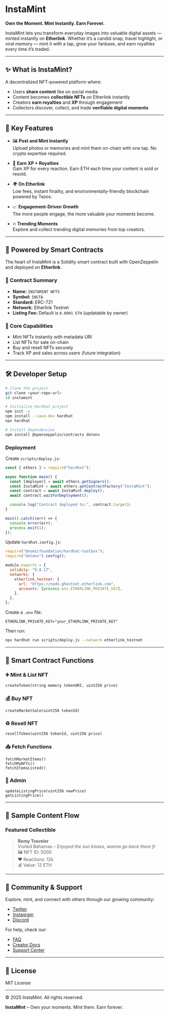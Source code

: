# InstaMint

**Own the Moment. Mint Instantly. Earn Forever.**

InstaMint lets you transform everyday images into valuable digital assets — minted instantly on **Etherlink**. Whether it’s a candid snap, travel highlight, or viral memory — mint it with a tap, grow your fanbase, and earn royalties every time it’s traded.

---

## ✨ What is InstaMint?

A decentralized NFT-powered platform where:

- Users **share content** like on social media
- Content becomes **collectible NFTs** on Etherlink instantly
- Creators **earn royalties** and **XP** through engagement
- Collectors discover, collect, and trade **verifiable digital moments**

---

## 🚀 Key Features

- 🖼️ **Post and Mint Instantly**  
  Upload photos or memories and mint them on-chain with one tap. No crypto expertise required.

- 💸 **Earn XP + Royalties**  
  Gain XP for every reaction. Earn ETH each time your content is sold or resold.

- 🌍 **On Etherlink**  
  Low fees, instant finality, and environmentally-friendly blockchain powered by Tezos.

- 📈 **Engagement-Driven Growth**  
  The more people engage, the more valuable your moments become.

- 🔥 **Trending Moments**  
  Explore and collect trending digital memories from top creators.

---

## 🧱 Powered by Smart Contracts

The heart of InstaMint is a Solidity smart contract built with OpenZeppelin and deployed on **Etherlink**.

### 📄 Contract Summary

- **Name:** `INSTAMINT NFTS`
- **Symbol:** `INSTA`
- **Standard:** ERC-721
- **Network:** Etherlink Testnet
- **Listing Fee:** Default is `0.0001 ETH` (updatable by owner)

### 🔐 Core Capabilities

- Mint NFTs instantly with metadata URI
- List NFTs for sale on-chain
- Buy and resell NFTs securely
- Track XP and sales across users (future integration)

---

## 🛠 Developer Setup

```bash
# Clone the project
git clone <your-repo-url>
cd instamint

# Initialize Hardhat project
npm init -y
npm install --save-dev hardhat
npx hardhat

# Install dependencies
npm install @openzeppelin/contracts dotenv
```

### Deployment

Create `scripts/deploy.js`:

```js
const { ethers } = require("hardhat");

async function main() {
  const [deployer] = await ethers.getSigners();
  const InstaMint = await ethers.getContractFactory("InstaMint");
  const contract = await InstaMint.deploy();
  await contract.waitForDeployment();

  console.log("Contract deployed to:", contract.target);
}

main().catch((err) => {
  console.error(err);
  process.exit(1);
});
```

Update `hardhat.config.js`:

```js
require("@nomicfoundation/hardhat-toolbox");
require("dotenv").config();

module.exports = {
  solidity: "0.8.17",
  networks: {
    etherlink_testnet: {
      url: "https://node.ghostnet.etherlink.com",
      accounts: [process.env.ETHERLINK_PRIVATE_KEY],
    },
  },
};
```

Create a `.env` file:

```env
ETHERLINK_PRIVATE_KEY="your_ETHERLINK_PRIVATE_KEY"
```

Then run:

```bash
npx hardhat run scripts/deploy.js --network etherlink_testnet
```

---

## 🧠 Smart Contract Functions

### ➕ Mint & List NFT

```solidity
createToken(string memory tokenURI, uint256 price)
```

### 💰 Buy NFT

```solidity
createMarketSale(uint256 tokenId)
```

### ♻️ Resell NFT

```solidity
resellToken(uint256 tokenId, uint256 price)
```

### 📥 Fetch Functions

```solidity
fetchMarketItems()
fetchMyNFTs()
fetchItemsListed()
```

### 🔧 Admin

```solidity
updateListingPrice(uint256 newPrice)
getListingPrice()
```

---

## 📸 Sample Content Flow

### Featured Collectible

> **Remy Traveler**  
> Visited Bahamas – _Enjoyed the sun kisses, wanna go back there fr_  
> 🖼️ NFT ID: 5000  
> ❤️ Reactions: 12k  
> 💰 Value: 12 ETH

---

## 📢 Community & Support

Explore, mint, and connect with others through our growing community:

- [Twitter](#)
- [Instagram](#)
- [Discord](#)

For help, check our:

- [FAQ](#)
- [Creator Docs](#)
- [Support Center](#)

---

## 📄 License

MIT License

---

© 2025 InstaMint. All rights reserved.

**InstaMint** – Own your moments. Mint them. Earn forever.
